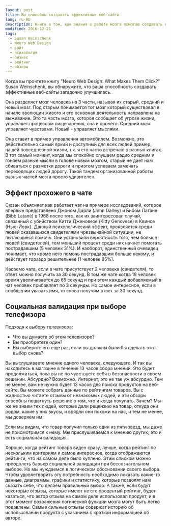 ```yaml
---
layout: post
title: Вы способны создавать эффективные веб-сайты
lang: ru-RU
description: Книга о том, как знания о работе мозга помогаю создавать высоко эффективные сайты
modified: 2016-12-21
tags:
  - Susan Weinschenk
  - Neuro Web Design
  - сайт
  - психология
  - бизнес
  - рейтинг
  - обзоры
---
```

Когда вы прочтете книгу "Neuro Web Design: What Makes Them Click?" Susan Weinschenk, вы обнаружите,
что ваша способность создавать эффективные веб-сайты загадочно улучшилась.
<!--more-->

Она разделяет мозг человека на 3 части, называя их старый, средний и новый мозг. Под старым понимается тот
мозг который существовал в начале эволюции живого и его основная деятельность направлена на выживание.
Это та часть мозга, котороя сообщает об угрозе жизни, управляет процессом пищеварения, сна и прочего.
Средний мозг управляет чувствами. Новый - управляет мыслями.

Она ставит в пример управления автомобилем. Возможно, это действительно самый яркий и доступный для всех людей
пример, нашей повседневной жизни, т.к. я его часто встречаю в разных книгах. В тот самый момент, когда мы спокойно
слушаем радио средним и гоняем разные мысли в голове новым мозгом, старый не дает нам сбиваться с разметки дороги
и приэтом успеваем замечать переходящих людей дорогу. Такой тандем организованной работы разных
частей мозга просто удивителен.

## Эффект прохожего в чате
Сюзан объясняет как работает чат на примере исследований, которое впервые представлено Джоном Дарли (John Darley) и
Бибом Латане (Bibb Latané) в 1968 после того, как их заинтересовал случай, связанный с убийством Китти Дженовезе
(Kitty Genovese) в Квинсе (Нью-Йорк). Данный психологический эффект, проявляется среди людей оказавшихся свидетелями
чрезвычайной ситуации, не пытающиеся помочь. Они установили вероятность того, чем больше людей (свидетелей),
тем меньший процент среди них начнет помогать пострадавшим (5 человек 31%). И наоборот, единственный очевидец понимает,
что кроме него помочь пострадавшим больше некому, и действует гораздо решительнее (1 человек 85%).

Касаемо чата, если в чате присутствует 2 человека (свидетеля), то ответ можно получить за 30 секунд. В том же чате
когда 19 человек время увеличивается до 65 секунд и при этом каждый добавляемый в чат человек прибавляет по 3 секунды.
Но самое интересное, если в сообщении указать имя, то снова получим ответ за 30 секунд.
 
## Социальная валидация при выборе телефизора
Подходя к выбору телевизора:

  - Что вы думаете об этом телевизоре?
  - Вы приобретете один?
  - Вы выберите его еще раз, если вы должны были бы сделать этот выбор снова?

Вы выслушиваете мнение одного человека, следующего. И так вы находитесь в магазине в течение 13 часов сбора мнений.
Это будет продолжаться, пока вы не по чувствуете себя в безопасности в своем решении.
Абсурдно? Возможно. Интернет, это не так уж абсурдно. Тем не менее, вам не нужно будет 13 часов для поиска продуктов
на веб-сайте. Вы можете собрать данные по рейтингам товаров. Вы с жадностью читаете отзывы от незнакомых людей,
и эти обзоры способны пошатнуть решение о том, что и когда покупать. Зачем? Мы же не знаем тех людей,
которые дали рецензию на товар, откуда они родом, какие у них вкусы, и врядли они похожи на нас, и тем не менее,
мы доверяем им.

Если мы видим, что товар получил только один из пяти звезд, мы даже не присмотримся к нему.
Мы прислушиваемся к мнению других, это и есть социальная валидация.

Хорошо, когда рейтинг товара виден сразу, лучше, когда рейтинг по нескольким критериям и самое интересное, когда
отображаются рейтинги, что на самом деле было куплено. Этим списком можно преодолеть барьер социальной валидации при
бессознательном выборе. Но мы нуждаемся в логическом обосновании своего выбора. Чтобы удовлетворить эту потребность
необходимо показать какие-то данные, диаграммы, графики и статистику, которые позволят нам сказать себе, что делаем
правильный выбор. А также, если будут некоторые отзывы, которые имеют не сто процентый рейтинг, будет казаться,
что автор отзыва на самом деле использовал продукт, и в этот момент возражения логической функции мозга могут
быть легко подавлены. Самые сильные отзывы содержат историю об использовании продукта с указанием с краткой информацией
об авторе.
